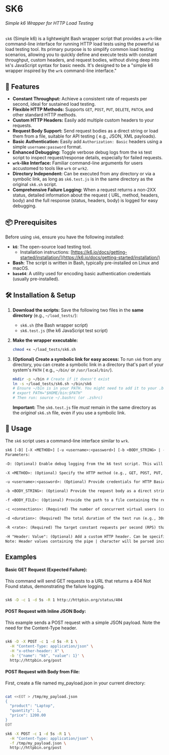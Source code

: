 # SK6

###### Simple k6 Wrapper for HTTP Load Testing

`sk6` (Simple k6) is a lightweight Bash wrapper script that provides a `wrk`-like command-line interface for running
HTTP load tests using the powerful `k6` load testing tool. Its primary purpose is to simplify common load testing
scenarios, allowing you to quickly define and execute tests with constant throughput, custom headers, and request
bodies, without diving deep into `k6`'s JavaScript syntax for basic needs. It's designed to be a "simple k6 wrapper
inspired by the `wrk` command-line interface."

## 🚀 Features

* **Constant Throughput:** Achieve a consistent rate of requests per second, ideal for sustained load testing.
* **Flexible HTTP Methods:** Supports `GET`, `POST`, `PUT`, `DELETE`, `PATCH`, and other standard HTTP methods.
* **Custom HTTP Headers:** Easily add multiple custom headers to your requests.
* **Request Body Support:** Send request bodies as a direct string or load them from a file, suitable for API testing (
  e.g., JSON, XML payloads).
* **Basic Authentication:** Easily add `Authorization: Basic` headers using a simple `username:password` format.
* **Enhanced Debugging:** Toggle verbose debug logs from the `k6` test script to inspect request/response details,
  especially for failed requests.
* **`wrk`-like Interface:** Familiar command-line arguments for users accustomed to tools like `wrk` or `wrk2`.
* **Directory Independent:** Can be executed from any directory or via a symbolic link, as long as `sk6.test.js` is in
  the same directory as the original `sk6.sh` script.
* **Comprehensive Failure Logging:** When a request returns a non-2XX status, detailed information about the request (
  URL, method, headers, body) and the full response (status, headers, body) is logged for easy debugging.

## 📦 Prerequisites

Before using `sk6`, ensure you have the following installed:

* **`k6`**: The open-source load testing tool.
    * Installation
      instructions: [https://k6.io/docs/getting-started/installation/](https://k6.io/docs/getting-started/installation/)
* **Bash**: The script is written in Bash, typically pre-installed on Linux and macOS.
* **`base64`**: A utility used for encoding basic authentication credentials (usually pre-installed).

## 🛠️ Installation & Setup

1. **Download the scripts:**
   Save the following two files in the **same directory** (e.g., `~/load_tests/`):
    * `sk6.sh` (the Bash wrapper script)
    * `sk6.test.js` (the k6 JavaScript test script)

2. **Make the wrapper executable:**
   ```bash
   chmod +x ~/load_tests/sk6.sh
   ```

3. **(Optional) Create a symbolic link for easy access:**
   To run `sk6` from any directory, you can create a symbolic link in a directory that's part of your system's `PATH` (
   e.g., `~/bin/` or `/usr/local/bin/`).
   ```bash
   mkdir -p ~/bin # Create if it doesn't exist
   ln -s ~/load_tests/sk6.sh ~/bin/sk6
   # Ensure ~/bin is in your PATH. You might need to add it to your .bashrc or .zshrc:
   # export PATH="$HOME/bin:$PATH"
   # Then run: source ~/.bashrc (or .zshrc)
   ```
   **Important:** The `sk6.test.js` file *must* remain in the same directory as the *original* `sk6.sh` file, even if
   you use a symbolic link.

## 🚀 Usage

The `sk6` script uses a command-line interface similar to `wrk`.

```txt
sk6 [-D] [-X <METHOD>] [-u <username>:<password>] [-b <BODY_STRING> | -f <BODY_FILE>] -c <connections> -d <duration> -R <rate> [-H "Header: Value"]... <URL>
Parameters:

-D: (Optional) Enable debug logging from the k6 test script. This will print detailed request/response information, especially useful for debugging failures.

-X <METHOD>: (Optional) Specify the HTTP method (e.g., GET, POST, PUT, DELETE, PATCH). Defaults to GET if not specified.

-u <username>:<password>: (Optional) Provide credentials for HTTP Basic Authentication. The script will automatically format and add the Authorization header.

-b <BODY_STRING>: (Optional) Provide the request body as a direct string. Useful for simple JSON or plain text payloads.

-f <BODY_FILE>: (Optional) Provide the path to a file containing the request body. This is ideal for larger or more complex payloads (e.g., my_payload.json). If both -b and -f are used, -f takes precedence.

-c <connections>: (Required) The number of concurrent virtual users (connections) to maintain.

-d <duration>: (Required) The total duration of the test run (e.g., 30s, 1m, 2h).

-R <rate>: (Required) The target constant requests per second (RPS) that k6 will attempt to maintain.

-H "Header: Value": (Optional) Add a custom HTTP header. Can be specified multiple times for multiple headers.
Note: Header values containing the pipe | character will be parsed incorrectly if they are part of the value you define in the command line (not for the basic auth one, which is internally generated).
```

## Examples

#### Basic GET Request (Expected Failure):

This command will send GET requests to a URL that returns a 404 Not Found status, demonstrating the failure logging.

```bash

sk6 -D -c 1 -d 5s -R 1 http://httpbin.org/status/404
```

#### POST Request with Inline JSON Body:

This example sends a POST request with a simple JSON payload. Note the need for the Content-Type header.

```bash

sk6 -D -X POST -c 1 -d 5s -R 1 \
  -H "Content-Type: application/json" \
  -H "x-other-header: X" \
  -b '{"name": "k6", "value": 1}' \
  http://httpbin.org/post
```  

#### POST Request with Body from File:

First, create a file named my_payload.json in your current directory:

```bash

cat <<EOT > /tmp/my_payload.json
{
  "product": "Laptop",
  "quantity": 1,
  "price": 1200.00
}
EOT

sk6 -X POST -c 1 -d 5s -R 1 \
  -H "Content-Type: application/json" \
  -f /tmp/my_payload.json \
  http://httpbin.org/post
```